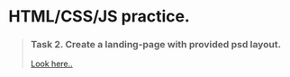 # HTML/CSS/JS practice. 

> ### Task 2. Create a landing-page with provided psd layout.  
> 
> [Look here..](https://wooz1ewu.github.io/ITechArt_Front-End/)
